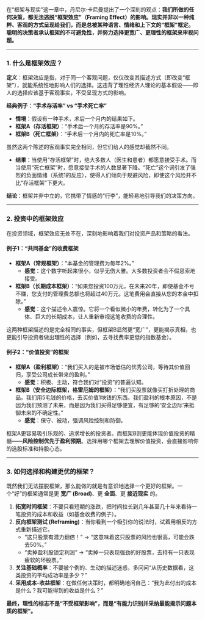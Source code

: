 

在“框架与现实”这一章中，丹尼尔·卡尼曼提出了一个深刻的观点：**我们所做的任何决策，都无法逃脱“框架效应”（Framing Effect）的影响。现实并非以一种纯粹、客观的方式呈现给我们，而是总被某种语言、情绪和上下文的“框架”框定。聪明的决策者承认框架的不可避免性，并努力选择更宽广、更理性的框架来审视问题。**

---

### 1. 什么是框架效应？

**定义**：框架效应是指，对于同一个客观问题，仅仅改变其描述方式（即改变“框架”），就能系统性地影响人们的选择。这违背了理性经济人理论的基本假设——即人的选择应该基于客观事实，不受呈现方式的影响。

**经典例子：“手术存活率” vs “手术死亡率”**

- **情境**：假设有一种手术，术后一个月内的结果如下。
- **框架A（存活框架）**：“手术后一个月的存活率是90%。”
- **框架B（死亡框架）**：“手术后一个月内的死亡率是10%。”

虽然这两个陈述的客观事实完全相同，但它们给人的感觉却截然不同。
- **结果**：当使用“存活框架”时，绝大多数人（医生和患者）都愿意接受手术。而当使用“死亡框架”时，愿意接受手术的人数显著下降。“死亡”这个词引发了强烈的负面情绪（系统1的反应），使得人们倾向于规避风险，即使这个风险并不比“存活框架”下更大。

**结论**：框架并非中立的，它携带了情感的“行李”，能轻易地引导我们的决策方向。

---

### 2. 投资中的框架效应

在投资领域，框架效应无处不在，深刻地影响着我们对投资产品和策略的看法。

#### 例子1：“共同基金”的收费框架

- **框架A（常规框架）**：“本基金的管理费为每年2%。”
    - **感觉**：这个数字听起来很小，似乎无伤大雅。大多数投资者会不假思索地接受。
- **框架B（长期成本框架）**：“如果您投资100万元，在未来20年，即使基金不亏不赚，您支付的管理费总额也将超过40万元。这笔费用会直接从您的本金中扣除。”
    - **感觉**：这个描述令人震惊。它将一个看似微小的年费，转化为了一个具体、巨大的长期成本，让人重新审视这笔收费的合理性。

这两种框架描述的是完全相同的事实，但框架B显然更“宽广”，更能揭示真相，也更能引导投资者做出理性的选择（例如，去寻找费率更低的指数基金）。

#### 例子2：“价值投资”的框架

- **框架A（盈利框架）**：“我们买入的是被市场低估的优秀公司，等待其价值回归，享受公司成长带来的盈利。”
    - **感觉**：积极、主动，符合我们对“投资”的普遍认知。
- **框架B（安全边际框架，格雷厄姆的框架）**：“我们买股票就像买打折处理的商品。我们用5毛钱的价格，去买价值1块钱的东西。我们盈利的根本原因，不是因为我们预测了未来，而是因为我们买得足够便宜，有足够的‘安全边际’来抵御未来的不确定性。”
    - **感觉**：保守、被动，强调风险控制和防御。

框架A更容易吸引乐观的、追求增长的投资者。而框架B则更能体现价值投资的精髓——**风险控制优先于盈利预期**。选择用哪个框架去理解价值投资，会直接影响你的选股标准和持股心态。

---

### 3. 如何选择和构建更优的框架？

既然我们无法摆脱框架，那么能做的就是有意识地选择一个更好的框架。一个“好”的框架通常是更 **宽广 (Broad)**、更 **全面**、更 **接近现实** 的。

1.  **拓宽时间框架**：不要只看短期的涨跌，把时间拉长到几年甚至几十年来看待一笔投资的成本和收益（如基金收费的例子）。
2.  **反向框架测试 (Reframing)**：当你看到一个吸引你的说法时，试着用相反的方式重新描述它。
    - “这只股票有潜力翻倍！” -> “这意味着这只股票的风险也很高，可能会跌去50%。”
    - “卖掉盈利股锁定利润” -> “卖掉一只表现强劲的好股票，去持有一只表现疲软的坏股票。”
3.  **关注基础概率**：不要被个例的、生动的描述迷惑，多问问“从历史数据看，这类投资的平均成功率是多少？”
4.  **采用成本-收益框架**：在做任何决策时，都明确地问自己：“我为此付出的成本是什么？我可能得到的收益是什么？”

**最终，理性的标志不是“不受框架影响”，而是“有能力识别并采纳最能揭示问题本质的框架”。**
